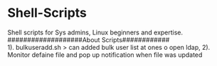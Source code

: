 # Shell-Scripts
Shell scripts for Sys admins, Linux beginners and expertise.  
###################About Scripts############  
1). bulkuseradd.sh > can added bulk user list at ones o open ldap, 
2). Monitor defaine file and pop up notification when file was updated 
